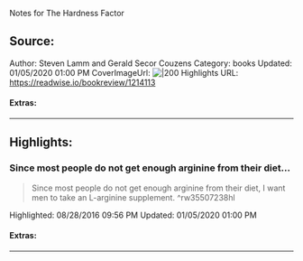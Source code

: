 Notes for The Hardness Factor

## Source:
Author: Steven Lamm and Gerald Secor Couzens
Category: books
Updated: 01/05/2020 01:00 PM
CoverImageUrl: 
![|200](https://images-na.ssl-images-amazon.com/images/I/51ohRYKLOoL._SL200_.jpg)
Highlights URL: https://readwise.io/bookreview/1214113


#### Extras:




 
-----
 ## Highlights:

### Since most people do not get enough arginine from their diet...
>Since most people do not get enough arginine from their diet, I want men to take an L-arginine supplement. ^rw35507238hl


Highlighted: 08/28/2016 09:56 PM
Updated: 01/05/2020 01:00 PM


#### Extras:





------

